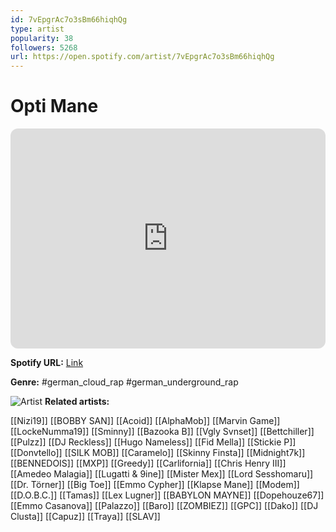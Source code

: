 ```yaml
---
id: 7vEpgrAc7o3sBm66hiqhQg
type: artist
popularity: 38
followers: 5268
url: https://open.spotify.com/artist/7vEpgrAc7o3sBm66hiqhQg
---
```

# Opti Mane

<iframe style="border-radius:12px" src="https://open.spotify.com/embed/artist/7vEpgrAc7o3sBm66hiqhQg" width="100%" height="352" frameBorder="0" allowfullscreen="" allow="autoplay; clipboard-write; encrypted-media; fullscreen; picture-in-picture" loading="lazy"></iframe>

**Spotify URL:** [Link](https://open.spotify.com/artist/7vEpgrAc7o3sBm66hiqhQg)

**Genre:**  #german_cloud_rap #german_underground_rap

![Artist](https://i.scdn.co/image/ab6761610000e5eb3fbf6751a97956a3d30a2bac)
**Related artists:**

[[Nizi19]]
[[BOBBY SAN]]
[[Acoid]]
[[AlphaMob]]
[[Marvin Game]]
[[LockeNumma19]]
[[Sminny]]
[[Bazooka B]]
[[Vgly Svnset]]
[[Bettchiller]]
[[Pulzz]]
[[DJ Reckless]]
[[Hugo Nameless]]
[[Fid Mella]]
[[Stickie P]]
[[Donvtello]]
[[SILK MOB]]
[[Caramelo]]
[[Skinny Finsta]]
[[Midnight7k]]
[[BENNEDOIS]]
[[MXP]]
[[Greedy]]
[[Carlifornia]]
[[Chris Henry III]]
[[Amedeo Malagia]]
[[Lugatti & 9ine]]
[[Mister Mex]]
[[Lord Sesshomaru]]
[[Dr. Törner]]
[[Big Toe]]
[[Emmo Cypher]]
[[Klapse Mane]]
[[Modem]]
[[D.O.B.C.]]
[[Tamas]]
[[Lex Lugner]]
[[BABYLON MAYNE]]
[[Dopehouze67]]
[[Emmo Casanova]]
[[Palazzo]]
[[Baro]]
[[ZOMBIEZ]]
[[GPC]]
[[Dako]]
[[DJ Clusta]]
[[Capuz]]
[[Traya]]
[[SLAV]]
